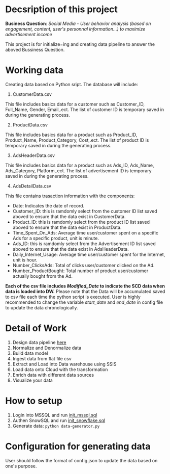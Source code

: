 # Decsription of this project
**Business Question**: *Social Media	- User behavior analysis (based on engagement, content, user's personnal information…) to maximize advertisement income*

This project is for initialize=ing and creating data pipeline to answer the aboved Bussiness Question.
# Working data

Creating data based on Python sript. The database will include:

1. CustomerData.csv

This file includes basics data for a customer such as Customer_ID, Full_Name, Gender, Email,.ect. The list of customer ID is temporary saved in during the generating process.

2. ProductData.csv

This file includes basics data for a product such as Product_ID, Product_Name, Product_Category, Cost,.ect. The list of product ID is temporary saved in during the generating process.

3. AdsHeaderData.csv

This file includes basics data for a product such as Ads_ID, Ads_Name, Ads_Category, Platform,.ect. The list of advertisement ID is temporary saved in during the generating process.

4. AdsDetailData.csv

This file contains trasaction information with the components:

- Date: Indicates the date of record.
- Customer_ID: this is ramdomly select from the customer ID list saved aboved to ensure that the data exist in CustomerData.
- Product_ID: this is ramdomly select from the product ID list saved aboved to ensure that the data exist in ProductData.
- Time_Spent_On_Ads: Average time user/customer spent on a specific Ads for a specific product, unit is minute.
- Ads_ID: this is ramdomly select from the Advertisement ID list saved aboved to ensure that the data exist in AdsHeaderData.
- Daily_Internet_Usage: Average time user/customer spent for the Internet, unit is hour.
- Number_ClicksAds: Total of clicks user/customer clicked on the Ad.
- Number_ProductBought: Total number of product user/customer actually bought from the Ad.

**Each of the csv file includes *Modified_Date* to indicate the SCD data when data is loaded into DW.**
Please note that the Data will be accumulated saved to csv file each time the python script is executed. User is highly recommended to change the variable *start_date* and *end_date* in config file to update the data chronologically.

# Detail of Work

1. Design data pipeline [here](./docs/design.png "Architecture")
2. Normalize and Denormalize data
3. Build data model
4. Ingest data from flat file csv
5. Extract and Load into Data warehouse using SSIS
6. Load data onto Cloud with the transformation
7. Enrich data with different data sources
8. Visualize your data

# How to setup
1. Login into MSSQL and run [init_mssql.sql](./src/mssql/init_mssql.sql)
2. Authen SnowSQL and run [init_snowflake.sql](./src/mssql/init_snowfalke.sql)
3. Generate data: `python data-generator.py`
# Configuration for generating data
User should follow the format of config.json to update the data based on one's purpose.
